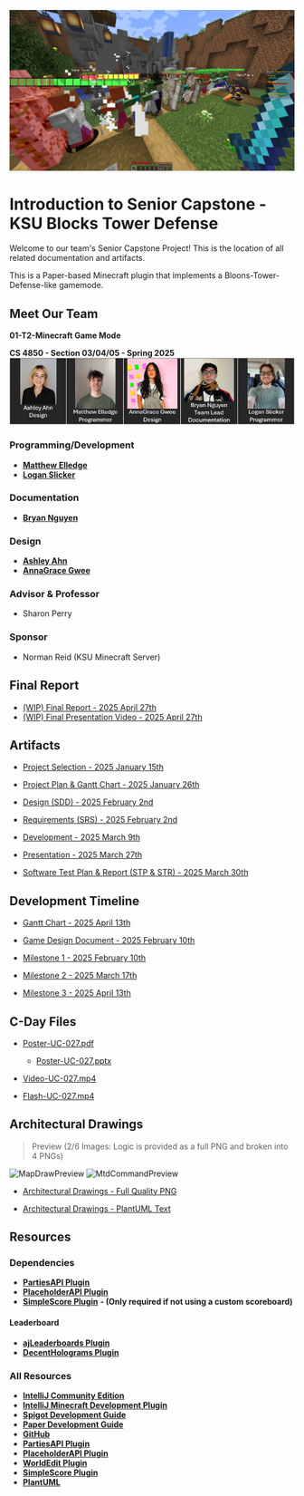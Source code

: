 <p align="center"><img src="logo.png"></p>

# Introduction to Senior Capstone - KSU Blocks Tower Defense 

Welcome to our team's Senior Capstone Project! This is the location of all related documentation and artifacts.

This is a Paper-based Minecraft plugin that implements a Bloons-Tower-Defense-like gamemode.

## Meet Our Team

**01-T2-Minecraft Game Mode**

**CS 4850 - Section 03/04/05 - Spring 2025**
![The Team](ReadMeFiles/TheTeam.png)

### Programming/Development
* __[Matthew Elledge](https://github.com/mthyuu)__
* __[Logan Slicker](https://github.com/SlickerLogan)__ 
### Documentation
* __[Bryan Nguyen](https://github.com/BunnyCatCat)__
### Design
* __[Ashley Ahn](https://github.com/ashjuno)__
* __[AnnaGrace Gwee](https://github.com/annagracehowell)__
### Advisor & Professor
* Sharon Perry
### Sponsor
* Norman Reid (KSU Minecraft Server)

## Final Report
* [(WIP) Final Report - 2025 April 27th]()
* [(WIP) Final Presentation Video - 2025 April 27th]()

## Artifacts
* [Project Selection - 2025 January 15th](ReadMeFiles/01-T2-Minecraft-Selection.pdf)

* [Project Plan & Gantt Chart - 2025 January 26th](ReadMeFiles/01-T2-Minecraft-ProjectPlan.pdf)

* [Design (SDD) - 2025 February 2nd](ReadMeFiles/01-T2-Minecraft-Design.pdf)

* [Requirements (SRS) - 2025 February 2nd](ReadMeFiles/01-T2-Minecraft-Requirements.pdf)

* [Development - 2025 March 9th](ReadMeFiles/01-T2-Minecraft-Development.pdf)

* [Presentation - 2025 March 27th](ReadMeFiles/01-T2-Minecraft-Game-Mode-Presentation_No_Video.pdf)

* [Software Test Plan & Report (STP & STR) - 2025 March 30th](ReadMeFiles/01-T2-Minecraft-STP.pdf)

## Development Timeline
* [Gantt Chart - 2025 April 13th](ReadMeFiles/01-T2-Minecraft-GanttChart-Estimate.pdf)

* [Game Design Document - 2025 February 10th](ReadMeFiles/01-T2-MTD_Game_Design_Document.pdf)

* [Milestone 1 - 2025 February 10th](ReadMeFiles/01-T2-Minecraft-Game-Mode-Milestone-1.pdf)

* [Milestone 2 - 2025 March 17th](ReadMeFiles/01-T2-Minecraft-Tower-Defense-Milestone-2.pdf)

* [Milestone 3 - 2025 April 13th](ReadMeFiles/01-T2-Minecraft-Tower-Defense-Milestone-3.pdf)

## C-Day Files
* [Poster-UC-027.pdf](ReadMeFiles/Poster-UC-027.pdf)
  * [Poster-UC-027.pptx](ReadMeFiles/Poster-UC-027.pptx)

* [Video-UC-027.mp4](https://youtu.be/sPDZEfjx5hA)

* [Flash-UC-027.mp4](https://youtu.be/HNO0LYXZMiw)

## Architectural Drawings
> Preview (2/6 Images: Logic is provided as a full PNG and broken into 4 PNGs)

![MapDrawPreview](https://github.com/user-attachments/assets/59f1ee7a-b32c-4245-a4c6-b67715ddd1a8)
![MtdCommandPreview](https://github.com/user-attachments/assets/2bec32c9-1a2d-4330-8d09-f8213354688f)


* [Architectural Drawings - Full Quality PNG](https://github.com/KsuBlocksTD/BlocksTD1.0/tree/f0ee32bd2c42d54f4e730289dc98a232994c376e/ReadMeFiles/ArchitecturePNG)

* [Architectural Drawings - PlantUML Text](https://github.com/KsuBlocksTD/BlocksTD1.0/tree/f0ee32bd2c42d54f4e730289dc98a232994c376e/ReadMeFiles/ArchitectureText)

## Resources
### Dependencies
* __[PartiesAPI Plugin](https://alessiodp.com/parties)__
* __[PlaceholderAPI Plugin](https://www.spigotmc.org/resources/placeholderapi.6245)__
* __[SimpleScore Plugin](https://www.spigotmc.org/resources/simplescore-animated-scoreboard.23243)__ __- (Only required if not using a custom scoreboard)__
#### Leaderboard
* __[ajLeaderboards Plugin](https://www.spigotmc.org/resources/ajleaderboards.85548)__ 
* __[DecentHolograms Plugin](https://www.spigotmc.org/resources/decentholograms-1-8-1-21-5-papi-support-no-dependencies.96927)__
### All Resources
* __[IntelliJ Community Edition](https://www.jetbrains.com/idea/download/?section=windows)__
* __[IntelliJ Minecraft Development Plugin](https://plugins.jetbrains.com/plugin/8327-minecraft-development)__
* __[Spigot Development Guide](https://www.spigotmc.org/wiki/spigot-plugin-development)__
* __[Paper Development Guide](https://docs.papermc.io/paper/dev)__
* __[GitHub](https://github.com)__
* __[PartiesAPI Plugin](https://alessiodp.com/parties)__
* __[PlaceholderAPI Plugin](https://www.spigotmc.org/resources/placeholderapi.6245)__
* __[WorldEdit Plugin](https://modrinth.com/plugin/worldedit)__
* __[SimpleScore Plugin](https://www.spigotmc.org/resources/simplescore-animated-scoreboard.23243)__
* __[PlantUML](https://plantuml.com)__
